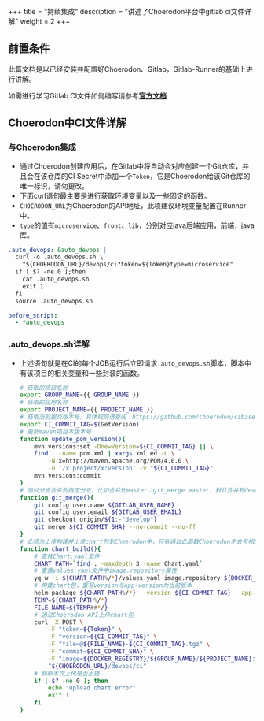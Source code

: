+++
title = "持续集成"
description = "讲述了Choerodon平台中gitlab ci文件详解"
weight = 2
+++

## 前置条件

此篇文档是以已经安装并配置好Choerodon、Gitlab，Gitlab-Runner的基础上进行讲解。

如需进行学习Gitlab CI文件如何编写请参考[**官方文档**](https://docs.gitlab.com/ee/ci/yaml/README.html)

## Choerodon中CI文件详解

### 与Choerodon集成

- 通过Choerodon创建应用后，在Gitlab中将自动会对应创建一个Git仓库，并且会在该仓库的CI Secret中添加一个`Token`，它是Choerodon给该Git仓库的唯一标识，请勿更改。
- 下面curl语句最主要是进行获取环境变量以及一些固定的函数。
- `CHOERODON_URL`为Choerodon的API地址，此项建议环境变量配置在Runner中。
- `type`的值有`microservice`、`front`、`lib`，分别对应java后端应用，前端，java库。

```yaml
.auto_devops: &auto_devops |
  curl -o .auto_devops.sh \
    "${CHOERODON_URL}/devops/ci?token=${Token}type=microservice"
  if [ $? -ne 0 ];then
    cat .auto_devops.sh
    exit 1
  fi
  source .auto_devops.sh

before_script:
  - *auto_devops
```

### .auto_devops.sh详解
- 上述语句就是在CI的每个JOB运行后立即请求`.auto_devops.sh`脚本，脚本中有该项目的相关变量和一些封装的函数。

    ```bash
    # 获取的项目名称
    export GROUP_NAME={{ GROUP_NAME }}
    # 获取的应用名称
    export PROJECT_NAME={{ PROJECT_NAME }}
    # 获取当前提交版本号，具体规则请查阅：https://github.com/choerodon/cibase
    export CI_COMMIT_TAG=$(GetVersion)
    # 更新maven项目本版本号
    function update_pom_version(){
        mvn versions:set -DnewVersion=${CI_COMMIT_TAG} || \
        find . -name pom.xml | xargs xml ed -L \
            -N x=http://maven.apache.org/POM/4.0.0 \
            -u '/x:project/x:version' -v "${CI_COMMIT_TAG}"
        mvn versions:commit
    }
    # 测试分支合并到指定分支，比如合并到master：git_merge master，默认合并到develop
    function git_merge(){
        git config user.name ${GITLAB_USER_NAME}
        git config user.email ${GITLAB_USER_EMAIL}
        git checkout origin/${1:-"develop"}
        git merge ${CI_COMMIT_SHA} --no-commit --no-ff
    }
    # 此项为上传构建并上传chart包到Choerodon中，只有通过此函数Choerodon才会有相应版本记录。
    function chart_build(){
        # 查找Chart.yaml文件
        CHART_PATH=`find . -maxdepth 3 -name Chart.yaml`
        # 重置values.yaml文件中image.repository属性
        yq w -i ${CHART_PATH%/*}/values.yaml image.repository ${DOCKER_REGISTRY}/${GROUP_NAME}/${PROJECT_NAME}
        # 构建chart包，重写version与app-version为当前版本
        helm package ${CHART_PATH%/*} --version ${CI_COMMIT_TAG} --app-version ${CI_COMMIT_TAG}
        TEMP=${CHART_PATH%/*}
        FILE_NAME=${TEMP##*/}
        # 通过Choerodon API上传chart包
        curl -X POST \
            -F "token=${Token}" \
            -F "version=${CI_COMMIT_TAG}" \
            -F "file=@${FILE_NAME}-${CI_COMMIT_TAG}.tgz" \
            -F "commit=${CI_COMMIT_SHA}" \
            -F "image=${DOCKER_REGISTRY}/${GROUP_NAME}/${PROJECT_NAME}:${CI_COMMIT_TAG}" \
            "${CHOERODON_URL}/devops/ci"
        # 判断本次上传是否出错
        if [ $? -ne 0 ]; then
            echo "upload chart error"
            exit 1
        fi
    }
    ```